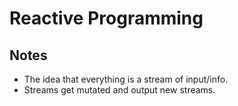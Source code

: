 # Reactive Programming

## Notes

* The idea that everything is a stream of input/info.
* Streams get mutated and output new streams.